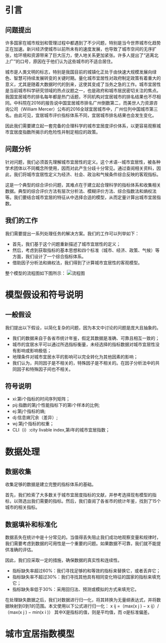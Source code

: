 # 引言
## 问题提出
许多国家在城市规划和管理过程中都遇到了不少问题，特别是当今世界城市化趋势正在加速。新兴经济使城市以前所未有的速度发展，也导致了城市空间的无序扩张，给环境和资源带来了巨大压力，使人地关系更加紧张。许多人提出了“逃离北上广”的口号，原因在于他们认为这些城市的不适合居住。

城市是人类文明的标志，特别是我国目前的城镇化正处于由快速大规模发展向绿色、智慧可持续发展转变的关键时期。量化城市宜居性对政府制定政策有着重大的意义，尤其是随着大数据时代的到来，这使其变成了当务之急的工作。城市宜居性是当前城市科学研究领域的热点议题之一，也是政府和城市居民密切关注的焦点。我国宜居城市的排名每年都是热门话题，不同机构对宜居城市的排名结果也不尽相同。中科院在2016的报告说中国宜居城市排名广州倒数第二，而美世人力资源咨询公司（William Mercer）公布的2016全球宜居城市中，广州位列中国城市第三名。由此可见，宜居城市评价指标体系不同，宜居城市排名结果也会发生变化。

因此我们需要建立起一套完备的合理科学的城市宜居度评价体系，以更容易观察城市宜居度指数所揭示的危险性并制定相应的政策。

## 问题分析
针对问题，我们必须首先理解城市宜居性的定义。这个术语--城市宜居性，被各种学术团体以不同概念所使用，因而对此产生分歧十分常见。通过查阅相关资料，因此，我们将城市宜居性定义为经济、社会、政治和气候条件综合反映的客观指标。

这是一个典型的综合评价问题，其难点在于建立起合理科学的指标体系和收集相关数据。典型的综合评价方法有层次分析法、模糊评价方法、综合指数法和熵权法等。我们要结合城市宜居的特征从中选择合适的模型，从而定量计算出城市宜居指数。

## 我们的工作
我们需要提出一系列处理任务的解决方案。我们的工作可以列举如下：
- 首先，我们基于这个问题重新描述了城市宜居性的定义；
- 然后，考虑到获取指标的基本思想和四个标准（城市、经济、政策、气候）等方面，我们设计了一个综合指标体系。
- 借助因子分析法和熵权法，我们得到了计算城市宜居性的客观模型。

整个模型的流程图如下图所示：
![流程图](https://github.com/hengxinCheung/-MathematicalModeling/blob/master/cityRank/image/flowchart.png)

# 模型假设和符号说明
## 一般假设
我们提出以下假设，以简化复杂的问题，因为本文中讨论的问题是庞大且抽象的。
 - 我们的数据来自于各省市统计年鉴，假定其数据是准确、可靠且相互一致的；
 - 城市的宜居水平可以通过所选指标衡量，未经选择的指标数据对城市宜居性没有影响或影响极低；
 - 地理条件对城市宜居水平的影响可以完全转化为其他因素的影响；
 - 我们认为，共同因子是不相关的，特殊因子是不相关的。在因子分析法中的共同因子和特殊因子间也不相关。
 
## 符号说明
- xi:第i个指标的时间序列矩阵；
- pij:指数的第j个性能指标下的第i个样本的比例;
- ej:第j个指标的熵;
- dj:信息熵冗余（差异）;
- wj:第j个指标的权重；
- CLI（i）:city livable index,第i年的城市宜居指数；

# 数据处理
## 数据收集
收集足够的数据是建立完整的指标体系的基础。

首先，我们检索了大多数关于城市宜居度指标的文献，并参考选择现有模型的指标，以筛选出我们需要的指标。然后，我们查阅了各省市的统计年鉴，找到了15个城市的相关指标。

## 数据填补和标准化
数据丢失在统计中是十分常见的。当值得丢失阻止我们成功地观察变量和规律时，我们需要考虑到数据的可用性是一个重要的问题。如果数据不可靠，我们就不能提供准确的评估。

因此，我们应采取一定的措施，确保数据的真实性和连续性。

- 指标缺失率超过60%：我们寻找足够的和等效的指标来替换它，或者丢弃它；
- 指标缺失率不超过30%：我们寻找其他具有相同变化特征的国家的指标来填充它；
- 指标缺失率低于30%：采用回归法、预测或模拟的方式来填充它。

在处理缺失数据之后，我们对数据进行归一化，将其转换为无量纲表达式，并将数据映射到0到1的范围。本文使用以下公式进行归一化：
x ij =（max(x j ) − x ij）/（max(x j ) − min(x i )）
其中X是指标的值，则是平均值，而 σ是标准偏差。

# 城市宜居指数模型
